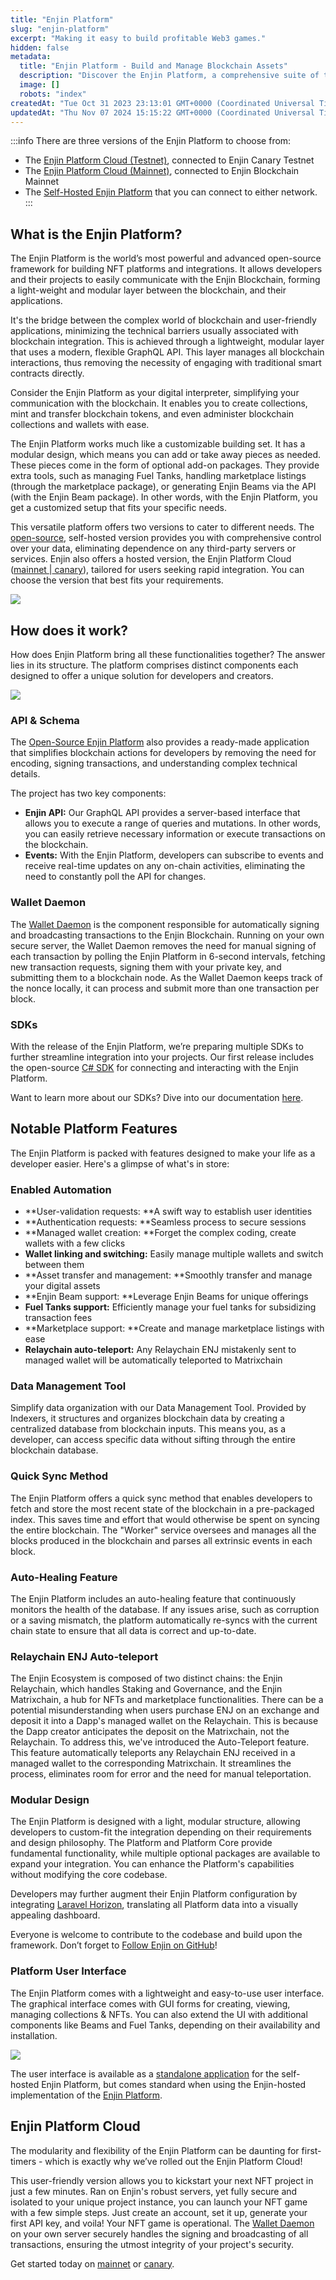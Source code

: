 ```yaml
---
title: "Enjin Platform"
slug: "enjin-platform"
excerpt: "Making it easy to build profitable Web3 games."
hidden: false
metadata: 
  title: "Enjin Platform - Build and Manage Blockchain Assets"
  description: "Discover the Enjin Platform, a comprehensive suite of tools for building, managing, and integrating blockchain-based assets in your projects."
  image: []
  robots: "index"
createdAt: "Tue Oct 31 2023 23:13:01 GMT+0000 (Coordinated Universal Time)"
updatedAt: "Thu Nov 07 2024 15:15:22 GMT+0000 (Coordinated Universal Time)"
---
```

:::info There are three versions of the Enjin Platform to choose from:
- The [Enjin Platform Cloud (Testnet)](https://platform.canary.enjin.io/login), connected to Enjin Canary Testnet
- The [Enjin Platform Cloud (Mainnet)](http://platform.enjin.io/), connected to Enjin Blockchain Mainnet
- The [Self-Hosted Enjin Platform](https://github.com/enjin/platform) that you can connect to either network.
:::

## What is the Enjin Platform?

The Enjin Platform is the world’s most powerful and advanced open-source framework for building NFT platforms and integrations. It allows developers and their projects to easily communicate with the Enjin Blockchain, forming a light-weight and modular layer between the blockchain, and their applications.

It's the bridge between the complex world of blockchain and user-friendly applications, minimizing the technical barriers usually associated with blockchain integration. This is achieved through a lightweight, modular layer that uses a modern, flexible GraphQL API. This layer manages all blockchain interactions, thus removing the necessity of engaging with traditional smart contracts directly.

Consider the Enjin Platform as your digital interpreter, simplifying your communication with the blockchain. It enables you to create collections, mint and transfer blockchain tokens, and even administer blockchain collections and wallets with ease.

The Enjin Platform works much like a customizable building set. It has a modular design, which means you can add or take away pieces as needed. These pieces come in the form of optional add-on packages. They provide extra tools, such as managing Fuel Tanks, handling marketplace listings (through the marketplace package), or generating Enjin Beams via the API (with the Enjin Beam package). In other words, with the Enjin Platform, you get a customized setup that fits your specific needs.

This versatile platform offers two versions to cater to different needs. The [open-source](https://github.com/enjin/platform), self-hosted version provides you with comprehensive control over your data, eliminating dependence on any third-party servers or services. Enjin also offers a hosted version, the Enjin Platform Cloud ([mainnet ](https://platform.enjin.io/)\|[ canary](https://platform.canary.enjin.io/)), tailored for users seeking rapid integration. You can choose the version that best fits your requirements.

![](./img/4.png)

## How does it work?

How does Enjin Platform bring all these functionalities together? The answer lies in its structure. The platform comprises distinct components each designed to offer a unique solution for developers and creators. 

![](./img/5.png)

### API & Schema

The [Open-Source Enjin Platform](https://github.com/enjin/platform) also provides a ready-made application that simplifies blockchain actions for developers by removing the need for encoding, signing transactions, and understanding complex technical details. 

The project has two key components:

- **Enjin API:** Our GraphQL API provides a server-based interface that allows you to execute a range of queries and mutations. In other words, you can easily retrieve necessary information or execute transactions on the blockchain.
- **Events:** With the Enjin Platform, developers can subscribe to events and receive real-time updates on any on-chain activities, eliminating the need to constantly poll the API for changes.

### Wallet Daemon

The [Wallet Daemon](https://github.com/enjin/wallet-daemon) is the component responsible for automatically signing and broadcasting transactions to the Enjin Blockchain. Running on your own secure server, the Wallet Daemon removes the need for manual signing of each transaction by polling the Enjin Platform in 6-second intervals, fetching new transaction requests, signing them with your private key, and submitting them to a blockchain node. As the Wallet Daemon keeps track of the nonce locally, it can process and submit more than one transaction per block.

### SDKs

With the release of the Enjin Platform, we’re preparing multiple SDKs to further streamline integration into your projects. Our first release includes the open-source [C# SDK](https://github.com/enjin/platform-csharp-sdk) for connecting and interacting with the Enjin Platform.

Want to learn more about our SDKs? Dive into our documentation [here](/02-tutorials/05-integrations/01-software-development-kit/01-software-development-kit.md).

## Notable Platform Features

The Enjin Platform is packed with features designed to make your life as a developer easier. Here's a glimpse of what's in store:

### Enabled Automation

- **User-validation requests: **A swift way to establish user identities
- **Authentication requests: **Seamless process to secure sessions
- **Managed wallet creation: **Forget the complex coding, create wallets with a few clicks
- **Wallet linking and switching:** Easily manage multiple wallets and switch between them
- **Asset transfer and management: **Smoothly transfer and manage your digital assets
- **Enjin Beam support: **Leverage Enjin Beams for unique offerings
- **Fuel Tanks support:** Efficiently manage your fuel tanks for subsidizing transaction fees
- **Marketplace support: **Create and manage marketplace listings with ease
- **Relaychain auto-teleport:** Any Relaychain ENJ mistakenly sent to managed wallet will be automatically teleported to Matrixchain

### Data Management Tool

Simplify data organization with our Data Management Tool. Provided by Indexers, it structures and organizes blockchain data by creating a centralized database from blockchain inputs. This means you, as a developer, can access specific data without sifting through the entire blockchain database.

### Quick Sync Method

The Enjin Platform offers a quick sync method that enables developers to fetch and store the most recent state of the blockchain in a pre-packaged index. This saves time and effort that would otherwise be spent on syncing the entire blockchain. The "Worker" service oversees and manages all the blocks produced in the blockchain and parses all extrinsic events in each block.

### Auto-Healing Feature

The Enjin Platform includes an auto-healing feature that continuously monitors the health of the database. If any issues arise, such as corruption or a saving mismatch, the platform automatically re-syncs with the current chain state to ensure that all data is correct and up-to-date.

### Relaychain ENJ Auto-teleport

The Enjin Ecosystem is composed of two distinct chains: the Enjin Relaychain, which handles Staking and Governance, and the Enjin Matrixchain, a hub for NFTs and marketplace functionalities. There can be a potential misunderstanding when users purchase ENJ on an exchange and deposit it into a Dapp's managed wallet on the Relaychain. This is because the Dapp creator anticipates the deposit on the Matrixchain, not the Relaychain. To address this, we've introduced the Auto-Teleport feature. This feature automatically teleports any Relaychain ENJ received in a managed wallet to the corresponding Matrixchain. It streamlines the process, eliminates room for error and the need for manual teleportation.

### Modular Design

The Enjin Platform is designed with a light, modular structure, allowing developers to custom-fit the integration depending on their requirements and design philosophy. The Platform and Platform Core provide fundamental functionality, while multiple optional packages are available to expand your integration. You can enhance the Platform's capabilities without modifying the core codebase.

Developers may further augment their Enjin Platform configuration by integrating [Laravel Horizon](https://laravel.com/docs/10.x/horizon), translating all Platform data into a visually appealing dashboard.

Everyone is welcome to contribute to the codebase and build upon the framework. Don’t forget to [Follow Enjin on GitHub](https://github.com/enjin)!

### Platform User Interface

The Enjin Platform comes with a lightweight and easy-to-use user interface. The graphical interface comes with GUI forms for creating, viewing, managing collections & NFTs. You can also extend the UI with additional components like Beams and Fuel Tanks, depending on their availability and installation.

![](./img/6.png)

The user interface is available as a [standalone application](https://github.com/enjin/platform-ui) for the self-hosted Enjin Platform, but comes standard when using the Enjin-hosted implementation of the [Enjin Platform](https://platform.enjin.io/).

## Enjin Platform Cloud

The modularity and flexibility of the Enjin Platform can be daunting for first-timers - which is exactly why we’ve rolled out the Enjin Platform Cloud!

This user-friendly version allows you to kickstart your next NFT project in just a few minutes. Ran on Enjin's robust servers, yet fully secure and isolated to your unique project instance, you can launch your NFT game with a few simple steps. Just create an account, set it up, generate your first API key, and voila! Your NFT game is operational. The [Wallet Daemon](https://github.com/enjin/wallet-daemon) on your own server securely handles the signing and broadcasting of all transactions, ensuring the utmost integrity of your project's security.

Get started today on [mainnet](https://platform.enjin.io/register) or [canary](https://platform.canary.enjin.io/register).
